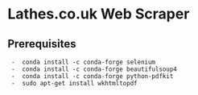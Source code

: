 # Lathes.co.uk Web Scraper


## Prerequisites

```
 -  conda install -c conda-forge selenium 
 -  conda install -c conda-forge beautifulsoup4 
 -  conda install -c conda-forge python-pdfkit 
 -  sudo apt-get install wkhtmltopdf
 ```
